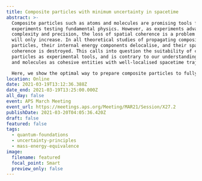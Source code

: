 ```yaml
---
title: Composite particles with minimum uncertainty in spacetime
abstract: >-
  Composite particles such as atoms and molecules are promising tools for future
  experiments testing fundamental physics. However, as experiments advance in
  complexity and precision, the loss of spatial coherence is a problem which
  will only increase. In all theoretical studies of propagating composite
  particles, their internal energy components delocalise, and their spatial
  coherence is destroyed. This calls into question the suitability of composite
  particles as experimental tools, and is contrary to our understanding of atoms
  and molecules as cohesive entities with well-localised spacetime trajectories.

  Here, we show the optimal way to prepare composite particles to fully avoid the delocalization and related loss of spatial coherence. We find the correct approach needed to discuss limitations on the space-time trajectories of composite quantum particles: it requires a new uncertainty principle which includes mass as an operator. We show that the quantum states which minimise the inequality propagate coherently in spacetime, and transform covariantly under boosts. This result highlights the fundamental differences between phase and configuration space for composite particles, while the new minimum uncertainty states will find applications in upcoming precision experimental tests. 
location: Online
date: 2021-03-19T13:12:36.388Z
date_end: 2021-03-19T13:25:00.000Z
all_day: false
event: APS March Meeting
event_url: https://meetings.aps.org/Meeting/MAR21/Session/X27.2
publishDate: 2021-03-20T04:05:36.420Z
draft: false
featured: false
tags:
  - quantum-foundations
  - uncertainty-principles
  - mass-energy-equivalence
image:
  filename: featured
  focal_point: Smart
  preview_only: false
---
```


